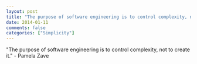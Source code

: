 ```yaml
---
layout: post
title: "The purpose of software engineering is to control complexity, not to create it."
date: 2014-01-11
comments: false
categories: ["Simplicity"]
---
```


<span class='quote'>"The purpose of software engineering is to control complexity, not to create it."</span>
<span class='by'>- Pamela Zave</span>
